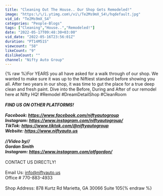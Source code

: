 ```yaml
---
title: "Cleaning Out The House.. Our Shop Gets Remodeled!"
image: "https:\/\/i.ytimg.com\/vi\/Te2Ms9mX_S4\/hqdefault.jpg"
vid_id: "Te2Ms9mX_S4"
categories: "People-Blogs"
tags: ["Cleaning","House..","Remodeled!"]
date: "2022-05-17T09:48:30+03:00"
vid_date: "2022-05-16T23:56:01Z"
duration: "PT14M51S"
viewcount: "58"
likeCount: "9"
dislikeCount: ""
channel: "Nifty Auto Group"
---
```

{% raw %}For YEARS you all have asked for a walk through of our shop. We wanted to make sure it was up to the Niftiest standard before showing you all. After two years in our shop, it was time to gut the place for a true deep clean and fresh paint. Dive into the Before, During and After of our remodel here at Nifty HQ! #Remodel #DreamDetailShop #CleanRoom<br />_______________________________________________________________________<br />FIND US ON OTHER PLATFORMS!<br /><br />Facebook: <a rel="nofollow" target="blank" href="https://www.facebook.com/niftyautogroup">https://www.facebook.com/niftyautogroup</a><br />Instagram: <a rel="nofollow" target="blank" href="https://www.instagram.com/niftyautogroup/">https://www.instagram.com/niftyautogroup/</a><br />TikTok: <a rel="nofollow" target="blank" href="https://www.tiktok.com/@niftyautogroup">https://www.tiktok.com/@niftyautogroup</a><br />Website: <a rel="nofollow" target="blank" href="https://www.niftyauto.us">https://www.niftyauto.us</a><br /><br />//Video by//<br />Gordan Smith<br />Instagram: <a rel="nofollow" target="blank" href="https://www.instagram.com/otfgordon/">https://www.instagram.com/otfgordon/</a><br />_______________________________________________________________________<br />CONTACT US DIRECTLY!<br /><br />Email Us: info@niftyauto.us<br />Office # 770-883-4933<br /><br />Shop Address: 878 Kurtz Rd Marietta, GA 30066 Suite 105{% endraw %}
